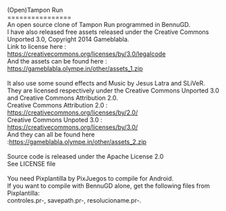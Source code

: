 (Open)Tampon Run <br>
================ <br>
An open source clone of Tampon Run programmed in BennuGD. <br>
I have also released free assets released under the Creative Commons Unported 3.0, Copyright 2014 Gameblabla. <br>
Link to license here : https://creativecommons.org/licenses/by/3.0/legalcode <br>
And the assets can be found here : https://gameblabla.olympe.in/other/assets_1.zip <br>
<br>
It also use some sound effects and Music by Jesus Latra and SLiVeR.<br>
They are licensed respectively under the Creative Commons Unported 3.0 and Creative Commons Attribution 2.0.<br>
Creative Commons Attribution 2.0 : https://creativecommons.org/licenses/by/2.0/<br>
Creative Commons Unpoted 3.0 : https://creativecommons.org/licenses/by/3.0/<br>
And they can all be found here :https://gameblabla.olympe.in/other/assets_2.zip <br>
<br>
Source code is released under the Apache License 2.0 <br>
See LICENSE file  <br> <br>
You need Pixplantilla by PixJuegos to compile for Android.<br>
If you want to compile with BennuGD alone, get the following files from Pixplantilla:<br>
controles.pr-, savepath.pr-, resolucioname.pr-.<br>
